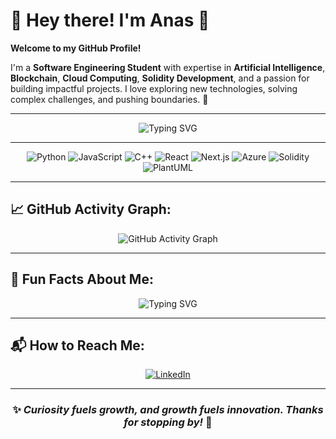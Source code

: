 # 👋 **Hey there! I'm Anas** 🚀  

**Welcome to my GitHub Profile!**  

I'm a **Software Engineering Student** with expertise in **Artificial Intelligence**, **Blockchain**, **Cloud Computing**, **Solidity Development**, and a passion for building impactful projects. I love exploring new technologies, solving complex challenges, and pushing boundaries. 🚀  

---

<div align="center">
  
![Typing SVG](https://readme-typing-svg.herokuapp.com?font=Fira+Code&duration=2000&pause=500&color=FFFFFF&center=true&vCenter=true&width=435&lines=AI+Enthusiast;Blockchain+Developer;Cloud+Computing+Expert;Solidity+Smart+Contracts;Passionate+Problem+Solver)

</div>

--- 

<div align="center">

![Python](https://img.shields.io/badge/-Python-3776AB?style=flat-square&logo=python&logoColor=white)
![JavaScript](https://img.shields.io/badge/-JavaScript-F7DF1E?style=flat-square&logo=javascript&logoColor=black)
![C++](https://img.shields.io/badge/-C++-00599C?style=flat-square&logo=c%2B%2B&logoColor=white)
![React](https://img.shields.io/badge/-React-20232A?style=flat-square&logo=react&logoColor=61DAFB)
![Next.js](https://img.shields.io/badge/-Next.js-000000?style=flat-square&logo=next.js&logoColor=white)
![Azure](https://img.shields.io/badge/-Azure-0089D6?style=flat-square&logo=microsoft-azure&logoColor=white)
![Solidity](https://img.shields.io/badge/-Solidity-363636?style=flat-square&logo=solidity&logoColor=white)
![PlantUML](https://img.shields.io/badge/-PlantUML-005C97?style=flat-square&logo=plantuml&logoColor=white)

</div>

---

## 📈 **GitHub Activity Graph:**  

<div align="center">

![GitHub Activity Graph](https://github-readme-activity-graph.vercel.app/graph?username=a-elhaag&theme=github-dark&hide_border=true)

</div>

---

## 🎵 **Fun Facts About Me:**  

<div align="center">

![Typing SVG](https://readme-typing-svg.herokuapp.com?font=Fira+Code&duration=2000&pause=500&color=FFFFFF&center=true&vCenter=true&width=435&lines=I+love+sci-fi+movies+like+Maze+Runner;Dark+atmospheric+music+is+my+vibe;I+enjoy+exploring+new+technologies;Always+curious+to+learn+more!)

</div>

---

## 📬 **How to Reach Me:**  

<div align="center">

[![LinkedIn](https://img.shields.io/badge/LinkedIn-Anas%20Elhaag-blue?style=flat-square&logo=linkedin)](https://www.linkedin.com/in/anaselhaag)  

</div>

---

<div align="center">
  
### ✨ *Curiosity fuels growth, and growth fuels innovation. Thanks for stopping by!* 🚀  

</div>
